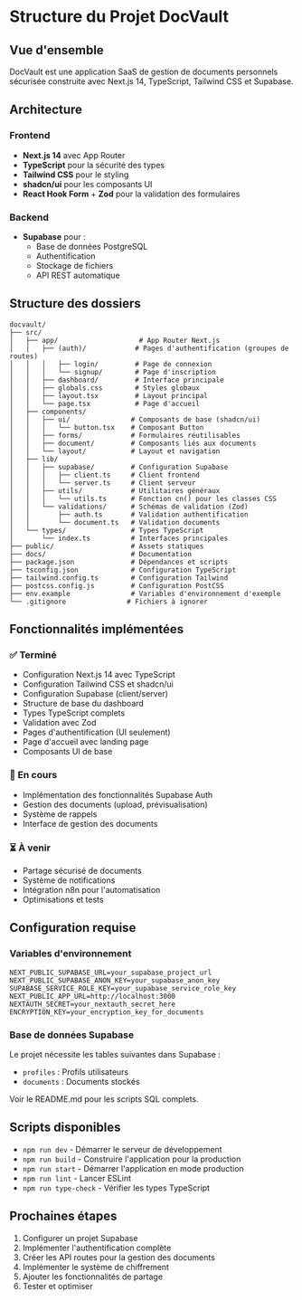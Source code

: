 # Structure du Projet DocVault

## Vue d'ensemble

DocVault est une application SaaS de gestion de documents personnels sécurisée construite avec Next.js 14, TypeScript, Tailwind CSS et Supabase.

## Architecture

### Frontend
- **Next.js 14** avec App Router
- **TypeScript** pour la sécurité des types
- **Tailwind CSS** pour le styling
- **shadcn/ui** pour les composants UI
- **React Hook Form** + **Zod** pour la validation des formulaires

### Backend
- **Supabase** pour :
  - Base de données PostgreSQL
  - Authentification
  - Stockage de fichiers
  - API REST automatique

## Structure des dossiers

```
docvault/
├── src/
│   ├── app/                    # App Router Next.js
│   │   ├── (auth)/            # Pages d'authentification (groupes de routes)
│   │   │   ├── login/         # Page de connexion
│   │   │   └── signup/        # Page d'inscription
│   │   ├── dashboard/         # Interface principale
│   │   ├── globals.css        # Styles globaux
│   │   ├── layout.tsx         # Layout principal
│   │   └── page.tsx           # Page d'accueil
│   ├── components/
│   │   ├── ui/               # Composants de base (shadcn/ui)
│   │   │   └── button.tsx    # Composant Button
│   │   ├── forms/            # Formulaires réutilisables
│   │   ├── document/         # Composants liés aux documents
│   │   └── layout/           # Layout et navigation
│   ├── lib/
│   │   ├── supabase/         # Configuration Supabase
│   │   │   ├── client.ts     # Client frontend
│   │   │   └── server.ts     # Client serveur
│   │   ├── utils/            # Utilitaires généraux
│   │   │   └── utils.ts      # Fonction cn() pour les classes CSS
│   │   └── validations/      # Schémas de validation (Zod)
│   │       ├── auth.ts       # Validation authentification
│   │       └── document.ts   # Validation documents
│   └── types/                # Types TypeScript
│       └── index.ts          # Interfaces principales
├── public/                   # Assets statiques
├── docs/                     # Documentation
├── package.json              # Dépendances et scripts
├── tsconfig.json             # Configuration TypeScript
├── tailwind.config.ts        # Configuration Tailwind
├── postcss.config.js         # Configuration PostCSS
├── env.example               # Variables d'environnement d'exemple
└── .gitignore               # Fichiers à ignorer
```

## Fonctionnalités implémentées

### ✅ Terminé
- Configuration Next.js 14 avec TypeScript
- Configuration Tailwind CSS et shadcn/ui
- Configuration Supabase (client/server)
- Structure de base du dashboard
- Types TypeScript complets
- Validation avec Zod
- Pages d'authentification (UI seulement)
- Page d'accueil avec landing page
- Composants UI de base

### 🔄 En cours
- Implémentation des fonctionnalités Supabase Auth
- Gestion des documents (upload, prévisualisation)
- Système de rappels
- Interface de gestion des documents

### ⏳ À venir
- Partage sécurisé de documents
- Système de notifications
- Intégration n8n pour l'automatisation
- Optimisations et tests

## Configuration requise

### Variables d'environnement
```env
NEXT_PUBLIC_SUPABASE_URL=your_supabase_project_url
NEXT_PUBLIC_SUPABASE_ANON_KEY=your_supabase_anon_key
SUPABASE_SERVICE_ROLE_KEY=your_supabase_service_role_key
NEXT_PUBLIC_APP_URL=http://localhost:3000
NEXTAUTH_SECRET=your_nextauth_secret_here
ENCRYPTION_KEY=your_encryption_key_for_documents
```

### Base de données Supabase
Le projet nécessite les tables suivantes dans Supabase :
- `profiles` : Profils utilisateurs
- `documents` : Documents stockés

Voir le README.md pour les scripts SQL complets.

## Scripts disponibles

- `npm run dev` - Démarrer le serveur de développement
- `npm run build` - Construire l'application pour la production
- `npm run start` - Démarrer l'application en mode production
- `npm run lint` - Lancer ESLint
- `npm run type-check` - Vérifier les types TypeScript

## Prochaines étapes

1. Configurer un projet Supabase
2. Implémenter l'authentification complète
3. Créer les API routes pour la gestion des documents
4. Implémenter le système de chiffrement
5. Ajouter les fonctionnalités de partage
6. Tester et optimiser 